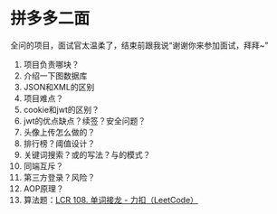 # 拼多多二面

全问的项目，面试官太温柔了，结束前跟我说“谢谢你来参加面试，拜拜~”

1. 项目负责哪块？
2. 介绍一下图数据库
3. JSON和XML的区别
4. 项目难点？
5. cookie和jwt的区别？
6. jwt的优点缺点？续签？安全问题？
7. 头像上传怎么做的？
8. 排行榜？阈值设计？
9. 关键词搜索？或的写法？与的模式？
10. 同端互斥？
11. 第三方登录？风险？
12. AOP原理？
13. 算法题：[LCR 108. 单词接龙 - 力扣（LeetCode）](https://leetcode.cn/problems/om3reC/description/)
